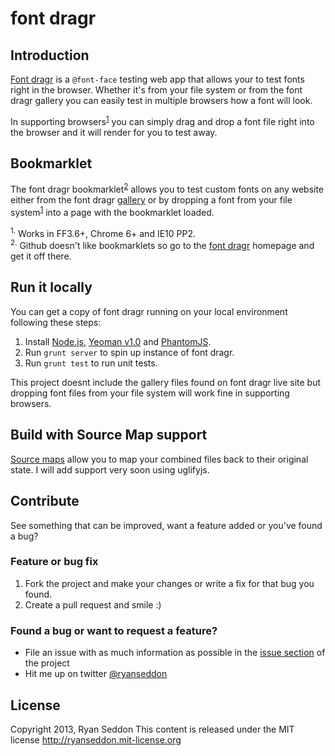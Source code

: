 # font dragr

## Introduction

[Font dragr](http://fontdragr.com/) is a `@font-face` testing web app that allows your to test fonts right in the browser. Whether it's from your file system or from the font dragr gallery you can easily test in multiple browsers how a font will look.

In supporting browsers<sup><a href="#sup1">1</a></sup> you can simply drag and drop a font file right into the browser and it will render for you to test away.

## Bookmarklet

The font dragr bookmarklet<sup><a href="#sup1">2</a></sup> allows you to test custom fonts on any website either from the font dragr [gallery](http://dev.fontdragr.com/gallery) or by dropping a font from your file system<sup><a href="#sup1">1</a></sup> into a page with the bookmarklet loaded.

<sup name="sup1">1.</sup> Works in FF3.6+, Chrome 6+ and IE10 PP2.<br />
<sup name="sup2">2.</sup> Github doesn't like bookmarklets so go to the [font dragr](http://dev.fontdragr.com/) homepage and get it off there.

## Run it locally

You can get a copy of font dragr running on your local environment following these steps:

1. Install [Node.js](nodejs.org), [Yeoman v1.0](http://yeoman.io) and [PhantomJS](http://phantomjs.org/).
2. Run `grunt server` to spin up instance of font dragr.
3. Run `grunt test` to run unit tests.

This project doesnt include the gallery files found on font dragr live site but dropping font files from your file system will work fine in supporting browsers.

## Build with Source Map support

[Source maps](http://www.html5rocks.com/en/tutorials/developertools/sourcemaps/) allow you to map your combined files back to their original state. I will add support very soon using uglifyjs.

## Contribute

See something that can be improved, want a feature added or you've found a bug?

### Feature or bug fix

1. Fork the project and make your changes or write a fix for that bug you found.
2. Create a pull request and smile :)

### Found a bug or want to request a feature?

* File an issue with as much information as possible in the [issue section](/ryanseddon/font-dragr/issues) of the project
* Hit me up on twitter [@ryanseddon](https://twitter.com/ryanseddon)

## License

Copyright 2013, Ryan Seddon
This content is released under the MIT license
http://ryanseddon.mit-license.org